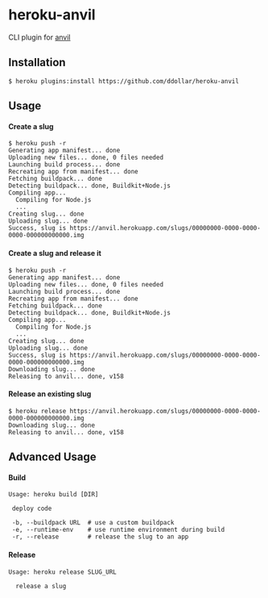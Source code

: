 # heroku-anvil

CLI plugin for [anvil](https://github.com/ddollar/anvil)

## Installation

    $ heroku plugins:install https://github.com/ddollar/heroku-anvil

## Usage

#### Create a slug

	$ heroku push -r
	Generating app manifest... done
	Uploading new files... done, 0 files needed
	Launching build process... done 
	Recreating app from manifest... done 
	Fetching buildpack... done 
	Detecting buildpack... done, Buildkit+Node.js 
	Compiling app... 
	  Compiling for Node.js
	  ...
	Creating slug... done 
	Uploading slug... done 
	Success, slug is https://anvil.herokuapp.com/slugs/00000000-0000-0000-0000-000000000000.img 

#### Create a slug and release it

	$ heroku push -r
	Generating app manifest... done
	Uploading new files... done, 0 files needed
	Launching build process... done 
	Recreating app from manifest... done 
	Fetching buildpack... done 
	Detecting buildpack... done, Buildkit+Node.js 
	Compiling app... 
	  Compiling for Node.js
	  ...
	Creating slug... done 
	Uploading slug... done 
	Success, slug is https://anvil.herokuapp.com/slugs/00000000-0000-0000-0000-000000000000.img 
	Downloading slug... done
	Releasing to anvil... done, v158

#### Release an existing slug

	$ heroku release https://anvil.herokuapp.com/slugs/00000000-0000-0000-0000-000000000000.img
	Downloading slug... done
	Releasing to anvil... done, v158

## Advanced Usage

#### Build

	Usage: heroku build [DIR]

	 deploy code

	 -b, --buildpack URL  # use a custom buildpack
	 -e, --runtime-env    # use runtime environment during build
	 -r, --release        # release the slug to an app
	 
#### Release

	Usage: heroku release SLUG_URL
	
	  release a slug
